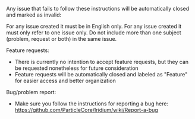 Any issue that fails to follow these instructions will be automatically closed and marked as invalid:

For any issue created it must be in English only.
For any issue created it must only refer to one issue only.
Do not include more than one subject (problem, request or both) in the same issue.

Feature requests:
 - There is currently no intention to accept feature requests, but they can be requested nonetheless for future consideration
 - Feature requests will be automatically closed and labeled as "Feature" for easier access and better organization

Bug/problem report:
 - Make sure you follow the instructions for reporting a bug here: https://github.com/ParticleCore/Iridium/wiki/Report-a-bug
